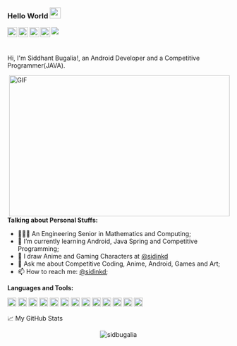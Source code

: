 ### Hello World <img src="https://media.giphy.com/media/hvRJCLFzcasrR4ia7z/giphy.gif" width="25px">
<a href="https://twitter.com/sidinkd">
  <img align="left" alt="Sid Bugalia | Twitter" width="22px" src="https://raw.githubusercontent.com/peterthehan/peterthehan/master/assets/twitter.svg" />
</a>
<a href="https://www.linkedin.com/in/bugaliaa/">
  <img align="left" alt="Siddhant's LinkedIN" width="22px" src="https://raw.githubusercontent.com/peterthehan/peterthehan/master/assets/linkedin.svg" />
</a>
<a href="https://www.reddit.com/user/sidinkd/">
  <img align="left" alt="Abhishek's Reddit" width="22px" src="https://raw.githubusercontent.com/peterthehan/peterthehan/master/assets/reddit.svg" />
</a>
<a href="https://instagram.com/sidinkd">
  <img align="left" alt="Sid Bugalia | Instagram" width="22px" src="https://img.icons8.com/fluent/48/000000/instagram-new.png" />
</a>

![](https://visitor-badge.glitch.me/badge?page_id=bugaliaa.bugaliaa)

<br />

Hi, I'm Siddhant Bugalia!, an Android Developer and a Competitive Programmer(JAVA).

  <img align="right" alt="GIF" src="https://github.com/bugaliaa/bugaliaa/blob/main/coding-freak.gif?raw=true" width="500" height="320" />
  
**Talking about Personal Stuffs:**

- 👨🏽‍💻 An Engineering Senior in Mathematics and Computing;
- 🌱 I’m currently learning Android, Java Spring and Competitive Programming;
- 🎨 I draw Anime and Gaming Characters at [@sidinkd](https://instagram.com/sidinkd)
- 💬 Ask me about Competitive Coding, Anime, Android, Games and Art;
- 📫 How to reach me: [@sidinkd](https://twitter.com/sidinkd);

**Languages and Tools:**  

<code><img height="20" src="https://cdn.svgporn.com/logos/html-5.svg"></code>
<code><img height="20" src="https://cdn.svgporn.com/logos/css-3.svg"></code>
<code><img height="20" src="https://cdn.svgporn.com/logos/spring-icon.svg"></code>
<code><img height="20" src="https://cdn.svgporn.com/logos/firebase.svg"></code>
<code><img height="20" src="https://cdn.svgporn.com/logos/java.svg"></code>
<code><img height="20" src="https://cdn.svgporn.com/logos/kotlin.svg"></code>
<code><img height="20" src="https://cdn.svgporn.com/logos/android-icon.svg"></code>
<code><img height="20" src="https://cdn.svgporn.com/logos/git-icon.svg"></code>
<code><img height="20" src="https://cdn.svgporn.com/logos/aws.svg"></code>
<code><img height="20" src="https://cdn.svgporn.com/logos/github-icon.svg"></code>
<code><img height="20" src="https://cdn.svgporn.com/logos/visual-studio-code.svg"></code>
<code><img height="20" src="https://cdn.svgporn.com/logos/intellij-idea.svg"></code>
<code><img height="20" src="https://cdn.svgporn.com/logos/ubuntu.svg"></code>





📈 My GitHub Stats

<p align="center"> <img src="https://github-readme-stats.vercel.app/api?username=bugaliaa&show_icons=true&theme=dracula" alt="sidbugalia" />




